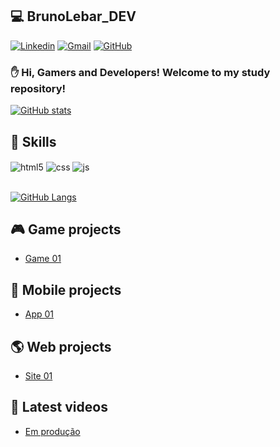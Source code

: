 ## :computer: BrunoLebar_DEV

[![Linkedin](https://img.shields.io/badge/-LinkedIn-blue?style=flat-square&logo=Linkedin&logoColor=white&link=https://www.linkedin.com/in/bruno-lebar-carmo/)](https://www.linkedin.com/in/bruno-lebar-carmo/)
[![Gmail](https://img.shields.io/badge/-Gmail-c14438?style=flat-square&logo=Gmail&logoColor=white&link=mailto:brunolebarcarmo@gmail.com)](mailto:brunolebarcarmo@gmail.com)
[![GitHub](https://img.shields.io/github/followers/Bruno-Lebar-DEV?label=follow&style=social)](https://github.com/Bruno-Lebar-DEV)

### :hand: Hi, Gamers and Developers! Welcome to my study repository!

[![GitHub stats](https://github-readme-stats.vercel.app/api?username=Bruno-Lebar-DEV&show_icons=true&theme=dracula)](https://github.com/Bruno-Lebar-DEV)

## :rocket: Skills

<div style="display: inline_block">
  <img align="center" alt="html5" src="https://img.shields.io/badge/HTML5-E34F26?style=for-the-badge&logo=html5&logoColor=white" />
  <img align="center" alt="css" src="https://img.shields.io/badge/CSS3-1572B6?style=for-the-badge&logo=css3&logoColor=white" />
  <img align="center" alt="js" src="https://img.shields.io/badge/JavaScript-F7DF1E?style=for-the-badge&logo=javascript&logoColor=black" />
</div><br/>

[![GitHub Langs](https://github-readme-stats.vercel.app/api/top-langs/?username=Bruno-Lebar-DEV&layout=compact)](https://github.com/Bruno-Lebar-DEV)

## :video_game: Game projects

- [Game 01](https://www.youtube.com/watch?v=dQw4w9WgXcQ)<br/>

## :iphone: Mobile projects

- [App 01](https://www.youtube.com/watch?v=dQw4w9WgXcQ)<br/>

## :earth_americas: Web projects

- [Site 01](https://www.youtube.com/watch?v=dQw4w9WgXcQ)<br/>

## :movie_camera: Latest videos

- [Em produção](https://www.youtube.com/watch?v=dQw4w9WgXcQ)<br/>
